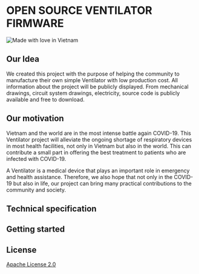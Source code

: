 # OPEN SOURCE VENTILATOR FIRMWARE

![Made with love in Vietnam](https://madewithlove.now.sh/vn?heart=true)

## Our Idea

We created this project with the purpose of helping the community to manufacture their own simple Ventilator with low production cost. All information about the project will be publicly displayed. From mechanical drawings, circuit system drawings, electricity, source code is publicly available and free to download.

## Our motivation

Vietnam and the world are in the most intense battle again COVID-19. This Ventilator project will alleviate the ongoing shortage of respiratory devices in most health facilities, not only in Vietnam but also in the world. This can contribute a small part in offering the best treatment to patients who are infected with COVID-19.

A Ventilator is a medical device that plays an important role in emergency and health assistance. Therefore, we also hope that not only in the COVID-19 but also in life, our project can bring many practical contributions to the community and society.

## Technical specification


## Getting started

## License

[Apache License 2.0](./LICENSE)
